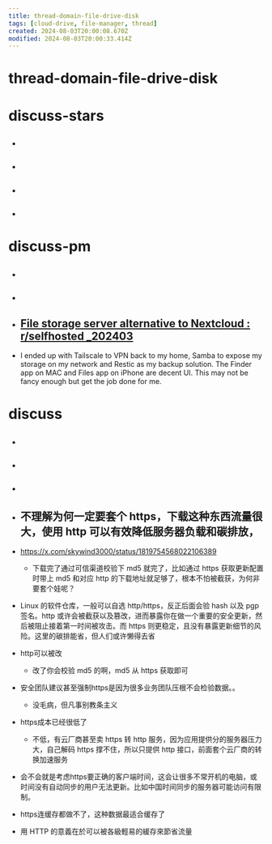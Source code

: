 ```yaml
---
title: thread-domain-file-drive-disk
tags: [cloud-drive, file-manager, thread]
created: 2024-08-03T20:00:08.670Z
modified: 2024-08-03T20:00:33.414Z
---
```


# thread-domain-file-drive-disk

# discuss-stars
- ## 

- ## 

- ## 

- ## 
# discuss-pm
- ## 

- ## 

- ## [File storage server alternative to Nextcloud : r/selfhosted _202403](https://www.reddit.com/r/selfhosted/comments/1bpqfkk/file_storage_server_alternative_to_nextcloud/)
- I ended up with Tailscale to VPN back to my home, Samba to expose my storage on my network and Restic as my backup solution. The Finder app on MAC and Files app on iPhone are decent UI. This may not be fancy enough but get the job done for me.

# discuss
- ## 

- ## 

- ## 

- ## 不理解为何一定要套个 https，下载这种东西流量很大，使用 http 可以有效降低服务器负载和碳排放，
- https://x.com/skywind3000/status/1819754568022106389
  - 下载完了通过可信渠道校验下 md5 就完了，比如通过 https 获取更新配置时带上 md5 和对应 http 的下载地址就足够了，根本不怕被截获，为何非要套个娃呢？
- Linux 的软件仓库，一般可以自选 http/https，反正后面会验 hash 以及 pgp 签名。http 或许会被截获以及篡改，进而暴露你在做一个重要的安全更新，然后被阻止接着第一时间被攻击。而 https 则更稳定，且没有暴露更新细节的风险。这里的碳排能省，但人们或许懒得去省
- http可以被改
  - 改了你会校验 md5 的啊，md5 从 https 获取即可
- 安全团队建议甚至强制https是因为很多业务团队压根不会检验数据。。
  - 没毛病，但凡事别教条主义
- https成本已经很低了
  - 不低，有云厂商甚至卖 https 转 http 服务，因为应用提供分的服务器压力大，自己解码 https 撑不住，所以只提供 http 接口，前面套个云厂商的转换加速服务
- 会不会就是考虑https要正确的客户端时间，这会让很多不常开机的电脑，或时间没有自动同步的用户无法更新。比如中国时间同步的服务器可能访问有限制。
- https连缓存都做不了，这种数据最适合缓存了
- 用 HTTP 的意義在於可以被各級輕易的緩存來節省流量
